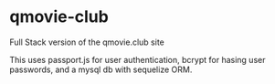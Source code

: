 # qmovie-club
Full Stack version of the qmovie.club site

This uses passport.js for user authentication, bcrypt for hasing user passwords, and a mysql db with sequelize ORM. 
